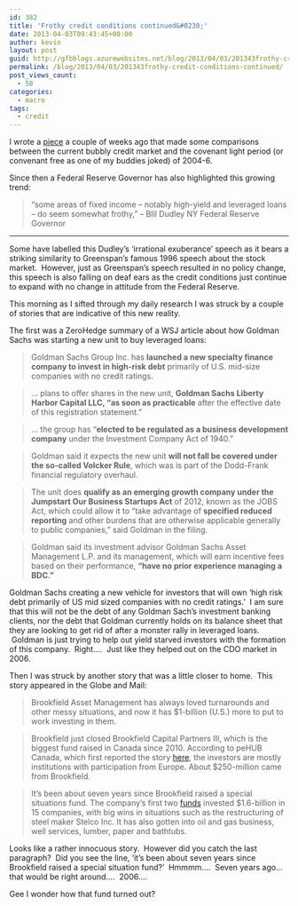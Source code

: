 ```yaml
---
id: 382
title: 'Frothy credit conditions continued&#8230;'
date: 2013-04-03T09:43:45+00:00
author: kevin
layout: post
guid: http://gfbblogs.azurewebsites.net/blog/2013/04/03/201343frothy-credit-conditions-continued/
permalink: /blog/2013/04/03/201343frothy-credit-conditions-continued/
post_views_count:
  - 58
categories:
  - macro
tags:
  - credit
---
```

I wrote a [piece](http://gfbtrading.com/the-macro-tourist/2013/2/14/8zhdg5qlr0nsshu3rp0jfgdmkfj5ox) a couple of weeks ago that made some comparisons between the current bubbly credit market and the covenant light period (or convenant free as one of my buddies joked) of 2004-6.

Since then a Federal Reserve Governor has also highlighted this growing trend:

> &#8220;some areas of fixed income &#8211; notably high-yield and leveraged loans &#8211; do seem somewhat frothy,&#8221; &#8211; BIll Dudley NY Federal Reserve Governor

****

Some have labelled this Dudley&#8217;s &#8216;irrational&nbsp;exuberance&#8217; speech as it bears a striking similarity to Greenspan&#8217;s famous 1996 speech about the stock market. &nbsp;However, just as Greenspan&#8217;s speech resulted in no policy change, this speech is also falling on deaf ears as the credit conditions just continue to expand with no change in attitude from the Federal Reserve.

This morning as I sifted through my daily research I was struck by a couple of stories that are indicative of this new reality.

The first was a ZeroHedge summary of a WSJ article about how Goldman Sachs was starting a new unit to buy leveraged loans:

> Goldman Sachs Group Inc. has **launched a new specialty finance company to invest in high-risk debt** primarily of U.S. mid-size companies with no credit ratings.

> &#8230; plans to offer shares in the new unit, **Goldman Sachs Liberty Harbor Capital LLC, &#8220;as soon as practicable** after the effective date of this registration statement.&#8221;

> &#8230; the group has &#8220;**elected to be regulated as a business development company** under the Investment Company Act of 1940.&#8221;

> Goldman said it expects the new unit **will not fall be covered under the so-called Volcker Rule**, which was is part of the Dodd-Frank financial regulatory overhaul.

> The unit does **qualify as an emerging growth company under the Jumpstart Our Business Startups Act** of 2012, known as the JOBS Act, which could allow it to &#8220;take advantage of **specified reduced reporting** and other burdens that are otherwise applicable generally to public companies,&#8221; said Goldman in the filing.

> Goldman said its investment advisor Goldman Sachs Asset Management L.P. and its management, which will earn incentive fees based on their performance, **&#8220;have no prior experience managing a BDC.&#8221;**

Goldman Sachs creating a new vehicle for investors that will own &#8216;high risk debt primarily of US mid sized companies with no credit ratings.&#8217; &nbsp;I am sure that this will not be the debt of any Goldman Sach&#8217;s investment banking clients, nor the debt that Goldman currently holds on its balance sheet that they are looking to get rid of after a monster rally in leveraged loans. &nbsp;Goldman is just trying to help out yield starved investors with the formation of this company. &nbsp;Right&#8230;. &nbsp;Just like they helped out on the CDO market in 2006.

Then I was struck by another story that was a little closer to home. &nbsp;This story appeared in the Globe and Mail:

> Brookfield Asset Management has always loved turnarounds and other messy situations, and now it has $1-billion (U.S.) more to put to work investing in them.

> Brookfield just closed Brookfield Capital Partners III, which is the biggest fund raised in Canada since 2010. According to peHUB Canada, which first reported the story [here](http://www.pehub.com/193312/do-not-publish-brookfield-sets-out-invest-fresh-1b-fund/), the investors are mostly institutions with participation from Europe. About $250-million came from Brookfield.

> It’s been about seven years since Brookfield raised a special situations fund. The company’s first two [funds](http://www.brookfield.com/_Global/1/documents/relatedlinks/2975.pdf) invested $1.6-billion in 15 companies, with big wins in situations such as the restructuring of steel maker Stelco Inc. It has also gotten into oil and gas business, well services, lumber, paper and bathtubs.

Looks like a rather innocuous story. &nbsp;However did you catch the last paragraph? &nbsp;Did you see the line, &#8216;it&#8217;s been about seven years since Brookfield raised a special situation fund?&#8217; &nbsp;Hmmmm&#8230;. &nbsp;Seven years ago&#8230; that would be right around&#8230;. &nbsp;2006&#8230;. &nbsp;

Gee I wonder how that fund turned out?</p></p>